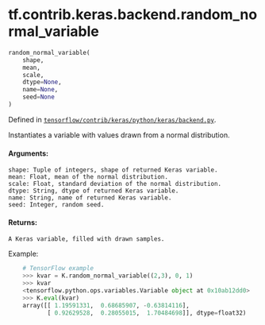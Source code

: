 <div itemscope itemtype="http://developers.google.com/ReferenceObject">
<meta itemprop="name" content="tf.contrib.keras.backend.random_normal_variable" />
</div>

# tf.contrib.keras.backend.random_normal_variable

``` python
random_normal_variable(
    shape,
    mean,
    scale,
    dtype=None,
    name=None,
    seed=None
)
```



Defined in [`tensorflow/contrib/keras/python/keras/backend.py`](https://www.tensorflow.org/code/tensorflow/contrib/keras/python/keras/backend.py).

Instantiates a variable with values drawn from a normal distribution.

#### Arguments:

    shape: Tuple of integers, shape of returned Keras variable.
    mean: Float, mean of the normal distribution.
    scale: Float, standard deviation of the normal distribution.
    dtype: String, dtype of returned Keras variable.
    name: String, name of returned Keras variable.
    seed: Integer, random seed.


#### Returns:

    A Keras variable, filled with drawn samples.

Example:
```python
    # TensorFlow example
    >>> kvar = K.random_normal_variable((2,3), 0, 1)
    >>> kvar
    <tensorflow.python.ops.variables.Variable object at 0x10ab12dd0>
    >>> K.eval(kvar)
    array([[ 1.19591331,  0.68685907, -0.63814116],
           [ 0.92629528,  0.28055015,  1.70484698]], dtype=float32)
```